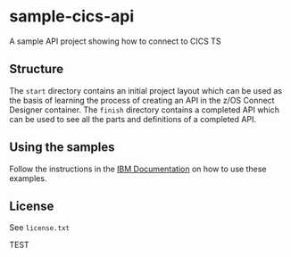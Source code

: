 # sample-cics-api
A sample API project showing how to connect to CICS TS

## Structure

The `start` directory contains an initial project layout which can be used as the basis of learning the process of creating an API in the z/OS Connect Designer container. The `finish` directory contains a completed API which can be used to see all the parts and definitions of a completed API.

## Using the samples

Follow the instructions in the [IBM Documentation](https://www.ibm.com/docs/en/zosconn/zos-connect/3.0?topic=tutorials-creating-your-first-cics-zos-connect-api) on how to use these examples.

## License

See `license.txt`

TEST